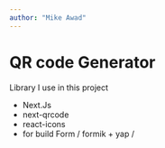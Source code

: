 ```yaml
---
author: "Mike Awad"
---
```


# QR code Generator

Library I use in this project

* Next.Js
* next-qrcode
* react-icons
* for build Form / formik + yap /
